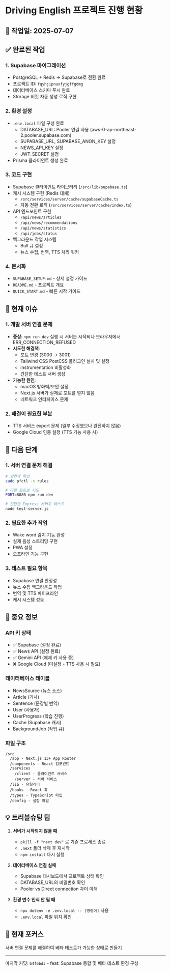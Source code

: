 # Driving English 프로젝트 진행 현황

## 📅 작업일: 2025-07-07

## ✅ 완료된 작업

### 1. Supabase 마이그레이션
- PostgreSQL + Redis → Supabase로 전환 완료
- 프로젝트 ID: `fqyhjipnuxfyjgffgdmg`
- 데이터베이스 스키마 푸시 완료
- Storage 버킷 자동 생성 로직 구현

### 2. 환경 설정
- `.env.local` 파일 구성 완료
  - DATABASE_URL: Pooler 연결 사용 (aws-0-ap-northeast-2.pooler.supabase.com)
  - SUPABASE_URL, SUPABASE_ANON_KEY 설정
  - NEWS_API_KEY 설정
  - JWT_SECRET 설정
- Prisma 클라이언트 생성 완료

### 3. 코드 구현
- Supabase 클라이언트 라이브러리 (`/src/lib/supabase.ts`)
- 캐시 시스템 구현 (Redis 대체)
  - `/src/services/server/cache/supabaseCache.ts`
  - 자동 전환 로직 (`/src/services/server/cache/index.ts`)
- API 엔드포인트 구현
  - `/api/news/articles`
  - `/api/news/recommendations`
  - `/api/news/statistics`
  - `/api/jobs/status`
- 백그라운드 작업 시스템
  - Bull 큐 설정
  - 뉴스 수집, 번역, TTS 처리 워커

### 4. 문서화
- `SUPABASE_SETUP.md` - 상세 설정 가이드
- `README.md` - 프로젝트 개요
- `QUICK_START.md` - 빠른 시작 가이드

## 🚧 현재 이슈

### 1. 개발 서버 연결 문제
- **증상**: `npm run dev` 실행 시 서버는 시작되나 브라우저에서 ERR_CONNECTION_REFUSED
- **시도한 해결책**:
  - 포트 변경 (3000 → 3001)
  - Tailwind CSS PostCSS 플러그인 설치 및 설정
  - instrumentation 비활성화
  - 간단한 테스트 서버 생성
- **가능한 원인**:
  - macOS 방화벽/보안 설정
  - Next.js 서버가 실제로 포트를 열지 않음
  - 네트워크 인터페이스 문제

### 2. 해결이 필요한 부분
- TTS 서비스 export 문제 (일부 수정했으나 완전하지 않음)
- Google Cloud 인증 설정 (TTS 기능 사용 시)

## 📝 다음 단계

### 1. 서버 연결 문제 해결
```bash
# 방화벽 확인
sudo pfctl -s rules

# 다른 포트로 시도
PORT=8080 npm run dev

# 간단한 Express 서버로 테스트
node test-server.js
```

### 2. 필요한 추가 작업
- Wake word 감지 기능 완성
- 실제 음성 스트리밍 구현
- PWA 설정
- 오프라인 기능 구현

### 3. 테스트 필요 항목
- Supabase 연결 안정성
- 뉴스 수집 백그라운드 작업
- 번역 및 TTS 파이프라인
- 캐시 시스템 성능

## 🔑 중요 정보

### API 키 상태
- ✅ Supabase (설정 완료)
- ✅ News API (설정 완료)
- ✅ Gemini API (예제 키 사용 중)
- ❌ Google Cloud (미설정 - TTS 사용 시 필요)

### 데이터베이스 테이블
- NewsSource (뉴스 소스)
- Article (기사)
- Sentence (문장별 번역)
- User (사용자)
- UserProgress (학습 진행)
- Cache (Supabase 캐시)
- BackgroundJob (작업 큐)

### 파일 구조
```
/src
  /app - Next.js 13+ App Router
  /components - React 컴포넌트
  /services
    /client - 클라이언트 서비스
    /server - 서버 서비스
  /lib - 유틸리티
  /hooks - React 훅
  /types - TypeScript 타입
  /config - 설정 파일
```

## 💡 트러블슈팅 팁

1. **서버가 시작되지 않을 때**
   - `pkill -f "next dev"` 로 기존 프로세스 종료
   - `.next` 폴더 삭제 후 재시작
   - `npm install` 다시 실행

2. **데이터베이스 연결 실패**
   - Supabase 대시보드에서 프로젝트 상태 확인
   - DATABASE_URL의 비밀번호 확인
   - Pooler vs Direct connection 차이 이해

3. **환경 변수 인식 안 될 때**
   - `npx dotenv -e .env.local -- [명령어]` 사용
   - `.env.local` 파일 위치 확인

## 🎯 현재 포커스
서버 연결 문제를 해결하여 베타 테스트가 가능한 상태로 만들기

---
마지막 커밋: `b4f6bd3` - feat: Supabase 통합 및 베타 테스트 환경 구성